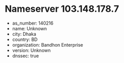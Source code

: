 # Nameserver 103.148.178.7

* as_number: 140216
* name: Unknown
* city: Dhaka
* country: BD
* organization: Bandhon Enterprise
* version: Unknown
* dnssec: true

